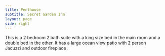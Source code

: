 ```yaml
---
title: Penthouse
subtitle: Secret Garden Inn
layout: page
side: right
---
```


This is a 2 bedroom 2 bath suite with a king size bed in the main room and a double bed in the other. It has a large ocean view patio with 2 person Jacuzzi and outdoor fireplace .
